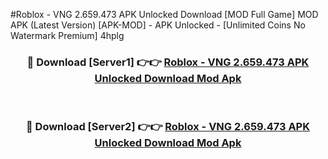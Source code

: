 #Roblox - VNG 2.659.473 APK Unlocked Download [MOD Full Game] MOD APK (Latest Version) [APK-MOD] - APK Unlocked - [Unlimited Coins No Watermark Premium] 4hplg



<div align="center">

<h3>🔴 Download [Server1] 👉👉 <a href="https://momento.my/?title=Roblox_-_VNG_2.659.473_APK_Unlocked_Download">Roblox - VNG 2.659.473 APK Unlocked Download Mod Apk</a></h3><br>

<h3>🔴 Download [Server2] 👉👉 <a href="https://momento.my/?title=Roblox_-_VNG_2.659.473_APK_Unlocked_Download">Roblox - VNG 2.659.473 APK Unlocked Download Mod Apk</a></h3>
</div>
